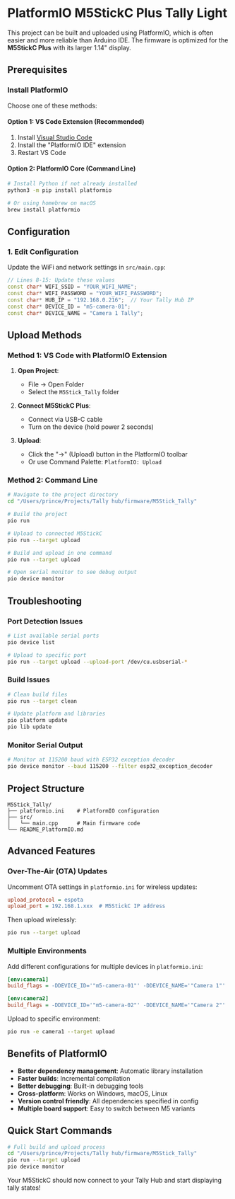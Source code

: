 # PlatformIO M5StickC Plus Tally Light

This project can be built and uploaded using PlatformIO, which is often easier and more reliable than Arduino IDE. The firmware is optimized for the **M5StickC Plus** with its larger 1.14" display.

## Prerequisites

### Install PlatformIO
Choose one of these methods:

#### Option 1: VS Code Extension (Recommended)
1. Install [Visual Studio Code](https://code.visualstudio.com/)
2. Install the "PlatformIO IDE" extension
3. Restart VS Code

#### Option 2: PlatformIO Core (Command Line)
```bash
# Install Python if not already installed
python3 -m pip install platformio

# Or using homebrew on macOS
brew install platformio
```

## Configuration

### 1. Edit Configuration
Update the WiFi and network settings in `src/main.cpp`:

```cpp
// Lines 8-15: Update these values
const char* WIFI_SSID = "YOUR_WIFI_NAME";
const char* WIFI_PASSWORD = "YOUR_WIFI_PASSWORD";
const char* HUB_IP = "192.168.0.216";  // Your Tally Hub IP
const char* DEVICE_ID = "m5-camera-01";
const char* DEVICE_NAME = "Camera 1 Tally";
```

## Upload Methods

### Method 1: VS Code with PlatformIO Extension

1. **Open Project**:
   - File → Open Folder
   - Select the `M5Stick_Tally` folder

2. **Connect M5StickC Plus**:
   - Connect via USB-C cable
   - Turn on the device (hold power 2 seconds)

3. **Upload**:
   - Click the "→" (Upload) button in the PlatformIO toolbar
   - Or use Command Palette: `PlatformIO: Upload`

### Method 2: Command Line

```bash
# Navigate to the project directory
cd "/Users/prince/Projects/Tally hub/firmware/M5Stick_Tally"

# Build the project
pio run

# Upload to connected M5StickC
pio run --target upload

# Build and upload in one command
pio run --target upload

# Open serial monitor to see debug output
pio device monitor
```

## Troubleshooting

### Port Detection Issues
```bash
# List available serial ports
pio device list

# Upload to specific port
pio run --target upload --upload-port /dev/cu.usbserial-*
```

### Build Issues
```bash
# Clean build files
pio run --target clean

# Update platform and libraries
pio platform update
pio lib update
```

### Monitor Serial Output
```bash
# Monitor at 115200 baud with ESP32 exception decoder
pio device monitor --baud 115200 --filter esp32_exception_decoder
```

## Project Structure

```
M5Stick_Tally/
├── platformio.ini    # PlatformIO configuration
├── src/
│   └── main.cpp      # Main firmware code
└── README_PlatformIO.md
```

## Advanced Features

### Over-The-Air (OTA) Updates
Uncomment OTA settings in `platformio.ini` for wireless updates:
```ini
upload_protocol = espota
upload_port = 192.168.1.xxx  # M5StickC IP address
```

Then upload wirelessly:
```bash
pio run --target upload
```

### Multiple Environments
Add different configurations for multiple devices in `platformio.ini`:
```ini
[env:camera1]
build_flags = -DDEVICE_ID='"m5-camera-01"' -DDEVICE_NAME='"Camera 1"'

[env:camera2]  
build_flags = -DDEVICE_ID='"m5-camera-02"' -DDEVICE_NAME='"Camera 2"'
```

Upload to specific environment:
```bash
pio run -e camera1 --target upload
```

## Benefits of PlatformIO

- **Better dependency management**: Automatic library installation
- **Faster builds**: Incremental compilation
- **Better debugging**: Built-in debugging tools
- **Cross-platform**: Works on Windows, macOS, Linux
- **Version control friendly**: All dependencies specified in config
- **Multiple board support**: Easy to switch between M5 variants

## Quick Start Commands

```bash
# Full build and upload process
cd "/Users/prince/Projects/Tally hub/firmware/M5Stick_Tally"
pio run --target upload
pio device monitor
```

Your M5StickC should now connect to your Tally Hub and start displaying tally states!
